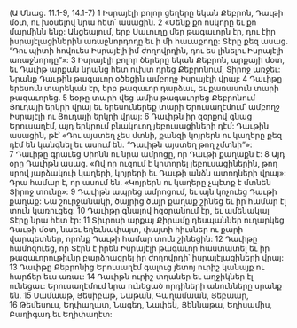 (Ա Մնաց. 11.1-9, 14.1-7)
1 Իսրայէլի բոլոր ցեղերը եկան Քեբրոն, Դաւթի մօտ, ու խօսելով նրա հետ՝ ասացին. 2 «Մենք քո ոսկորը եւ քո մարմինն ենք: Անցեալում, երբ Սաւուղը մեր թագաւորն էր, դու էիր իսրայէլացիներին առաջնորդողը եւ ի մի հաւաքողը: Տէրը քեզ ասաց. “Դու պիտի հովուես Իսրայէլի իմ ժողովրդին, դու ես լինելու Իսրայէլի առաջնորդը”»: 3 Իսրայէլի բոլոր ծերերը եկան Քեբրոն, արքայի մօտ, եւ Դաւիթ արքան նրանց հետ ուխտ դրեց Քեբրոնում, Տիրոջ առջեւ: Նրանք Դաւթին թագաւոր օծեցին ամբողջ Իսրայէլի վրայ:
4 Դաւիթը երեսուն տարեկան էր, երբ թագաւոր դարձաւ, եւ քառասուն տարի թագաւորեց. 5 եօթը տարի վեց ամիս թագաւորեց Քեբրոնում Յուդայի երկրի վրայ եւ երեսուներեք տարի Երուսաղէմում՝ ամբողջ Իսրայէլի ու Յուդայի երկրի վրայ:
6 Դաւիթն իր զօրքով գնաց Երուսաղէմ, այդ երկրում բնակուող յեբուսացիների դէմ: Դաւթին ասացին, թէ՝ «Դու այստեղ չես մտնի, քանզի կոյրերն ու կաղերը քեզ դէմ են կանգնել եւ ասում են. “Դաւիթն այստեղ թող չմտնի”»: 7 Դաւիթը գրաւեց Սիոնն ու նրա ամրոցը, որ Դաւթի քաղաքն է: 8 Այդ օրը Դաւիթն ասաց. «Ով որ ուզում է կոտորել յեբուսացիներին, թող սրով յարձակուի կաղերի, կոյրերի եւ Դաւթի անձն ատողների վրայ»: Դրա համար է, որ ասում են. «Կոյրերն ու կաղերը չպէտք է մտնեն Տիրոջ տունը»: 9 Դաւիթն ապրեց ամրոցում, եւ այն կոչուեց Դաւթի քաղաք: Նա շուրջանակի, ծայրից ծայր քաղաք շինեց եւ իր համար էլ տուն կառուցեց: 10 Դաւիթը գնալով հզօրանում էր, եւ ամենակալ Տէրը նրա հետ էր:
11 Տիւրոսի արքայ Քիրամը դեսպաններ ուղարկեց Դաւթի մօտ, նաեւ եղեւնափայտ, փայտի հիւսներ ու քարի վարպետներ, որոնք Դաւթի համար տուն շինեցին: 12 Դաւիթը համոզուեց, որ Տէրն է իրեն Իսրայէլի թագաւոր հաստատել եւ իր թագաւորութիւնը բարձրացրել իր ժողովրդի՝ իսրայէլացիների վրայ: 13 Դաւիթը Քեբրոնից Երուսաղէմ գալուց յետոյ ուրիշ կանայք ու հարճեր եւս առաւ: 14 Դաւիթն ուրիշ տղաներ եւ աղջիկներ էլ ունեցաւ: Երուսաղէմում նրա ունեցած որդիների անունները սրանք են. 15 Սամաաթ, Յեսիբաթ, Նաթան, Գաղամաան, Յեբաար, 16 Թեմեսուս, Եղփաղատ, Նագեդ, Նափեկ, Յեննաթա, Եղիսամիս, Բաղիգադ եւ Եղիփաղէտ:
